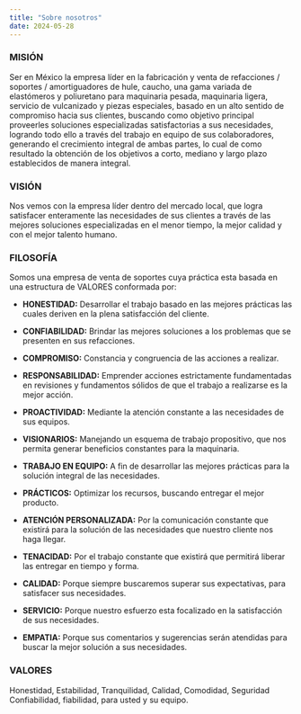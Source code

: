 ```yaml
---
title: "Sobre nosotros"
date: 2024-05-28
---
```


### MISIÓN
Ser en México la empresa líder en la fabricación y venta de refacciones / soportes / amortiguadores de hule, caucho, una gama variada de elastómeros y poliuretano para maquinaria pesada, maquinaria ligera, servicio de vulcanizado y  piezas especiales, basado en un alto sentido de compromiso hacia sus clientes, buscando como objetivo principal proveerles soluciones especializadas satisfactorias a sus necesidades, logrando todo ello a través del trabajo en equipo de sus colaboradores, generando el crecimiento integral de ambas partes, lo cual de como resultado la obtención de los objetivos a corto, mediano y largo plazo establecidos de manera integral.

### VISIÓN
Nos vemos con la empresa líder dentro del mercado local, que logra satisfacer enteramente las necesidades de sus clientes a través de las mejores soluciones especializadas en el menor tiempo, la mejor calidad y con el mejor talento humano.

### FILOSOFÍA
Somos una empresa de venta de soportes cuya práctica esta basada en una estructura de VALORES conformada por:


- **HONESTIDAD:** Desarrollar el trabajo basado en las mejores prácticas las cuales deriven en la plena satisfacción del cliente.													
                          
- **CONFIABILIDAD:** Brindar las mejores soluciones a los problemas que se presenten en sus refacciones.													
                          
- **COMPROMISO:** Constancia y congruencia de las acciones a realizar.													
                          
- **RESPONSABILIDAD:** Emprender acciones estrictamente fundamentadas en revisiones y fundamentos sólidos de que el trabajo a realizarse es la mejor acción.													
                          
- **PROACTIVIDAD:** Mediante la atención constante a las necesidades de sus equipos.													
                          
- **VISIONARIOS:** Manejando un esquema de trabajo propositivo, que nos permita generar beneficios constantes para la maquinaria.													
                          
- **TRABAJO EN EQUIPO:** A fin de desarrollar las mejores prácticas para la solución integral de las necesidades.													
                          
- **PRÁCTICOS:** Optimizar los recursos, buscando entregar el mejor producto.													
                          
- **ATENCIÓN PERSONALIZADA:** Por la comunicación constante que existirá para la solución de las necesidades que nuestro cliente nos haga llegar.													
                          
- **TENACIDAD:** Por el trabajo constante que existirá que permitirá liberar las entregar en tiempo y forma.													
                          
- **CALIDAD:** Porque siempre buscaremos superar sus expectativas, para satisfacer sus necesidades.													
                          
- **SERVICIO:** Porque nuestro esfuerzo esta focalizado en la satisfacción de sus necesidades.													
                          
- **EMPATIA:** Porque sus comentarios y sugerencias serán atendidas para buscar la mejor solución a sus necesidades.													

### VALORES
Honestidad, Estabilidad, Tranquilidad, Calidad, Comodidad, Seguridad Confiabilidad, fiabilidad, para usted y su equipo. 
